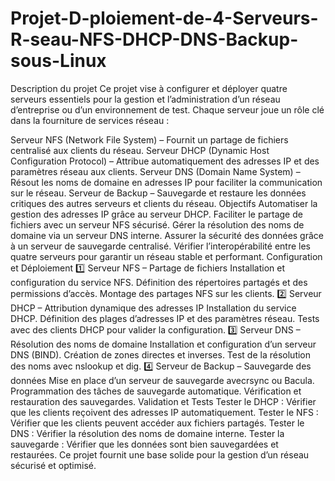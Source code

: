 # Projet-D-ploiement-de-4-Serveurs-R-seau-NFS-DHCP-DNS-Backup-sous-Linux
Description du projet
Ce projet vise à configurer et déployer quatre serveurs essentiels pour la gestion et l’administration d’un réseau d’entreprise ou d’un environnement de test. Chaque serveur joue un rôle clé dans la fourniture de services réseau :

Serveur NFS (Network File System) – Fournit un partage de fichiers centralisé aux clients du réseau.
Serveur DHCP (Dynamic Host Configuration Protocol) – Attribue automatiquement des adresses IP et des paramètres réseau aux clients.
Serveur DNS (Domain Name System) – Résout les noms de domaine en adresses IP pour faciliter la communication sur le réseau.
Serveur de Backup – Sauvegarde et restaure les données critiques des autres serveurs et clients du réseau.
Objectifs
Automatiser la gestion des adresses IP grâce au serveur DHCP.
Faciliter le partage de fichiers avec un serveur NFS sécurisé.
Gérer la résolution des noms de domaine via un serveur DNS interne.
Assurer la sécurité des données grâce à un serveur de sauvegarde centralisé.
Vérifier l’interopérabilité entre les quatre serveurs pour garantir un réseau stable et performant.
Configuration et Déploiement
1️⃣ Serveur NFS – Partage de fichiers
Installation et configuration du service NFS.
Définition des répertoires partagés et des permissions d’accès.
Montage des partages NFS sur les clients.
2️⃣ Serveur DHCP – Attribution dynamique des adresses IP
Installation du service DHCP.
Définition des plages d’adresses IP et des paramètres réseau.
Tests avec des clients DHCP pour valider la configuration.
3️⃣ Serveur DNS – Résolution des noms de domaine
Installation et configuration d’un serveur DNS (BIND).
Création de zones directes et inverses.
Test de la résolution des noms avec nslookup et dig.
4️⃣ Serveur de Backup – Sauvegarde des données
Mise en place d’un serveur de sauvegarde avecrsync ou Bacula.
Programmation des tâches de sauvegarde automatique.
Vérification et restauration des sauvegardes.
Validation et Tests
Tester le DHCP : Vérifier que les clients reçoivent des adresses IP automatiquement.
Tester le NFS : Vérifier que les clients peuvent accéder aux fichiers partagés.
Tester le DNS : Vérifier la résolution des noms de domaine interne.
Tester la sauvegarde : Vérifier que les données sont bien sauvegardées et restaurées.
Ce projet fournit une base solide pour la gestion d’un réseau sécurisé et optimisé.

